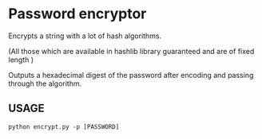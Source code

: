 # Password encryptor 

Encrypts a string with a lot of hash algorithms.

(All those which are available in hashlib library guaranteed and are of fixed length )

Outputs a hexadecimal digest of the password after encoding and passing through the algorithm.

## USAGE
```
python encrypt.py -p [PASSWORD]
```